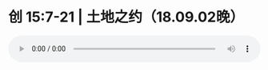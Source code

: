 # 创 15:7-21 | 土地之约（18.09.02晚） 

<audio style="width: 100%;" preload="false" controls controlslist="nodownload"><source src="//cdn.simai.ml/audio/mp3/old/26472.mp3" type="audio/mpeg">Your browser does not support the audio element.</audio>


